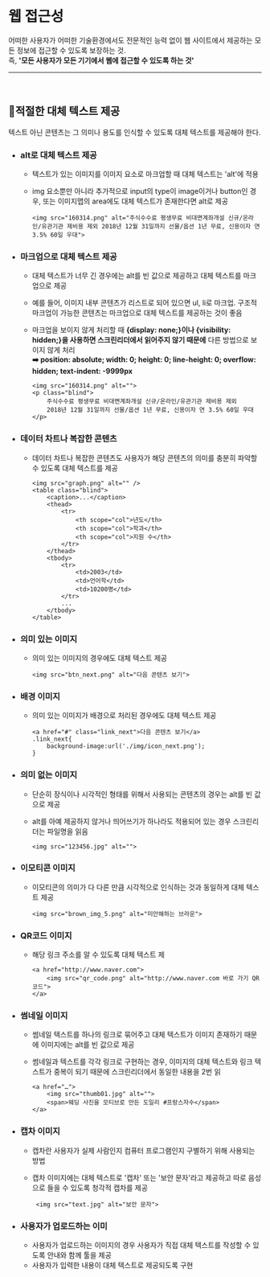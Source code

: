 # 웹 접근성
어떠한 사용자가 어떠한 기술환경에서도 전문적인 능력 없이 웹 사이트에서 제공하는 모든 정보에 접근할 수 있도록 보장하는 것.<br>
즉, **'모든 사용자가 모든 기기에서 웹에 접근할 수 있도록 하는 것'**

---

<br>

## 📍적절한 대체 텍스트 제공
텍스트 아닌 콘텐츠는 그 의미나 용도를 인식할 수 있도록 대체 텍스트를 제공해야 한다.

* ### alt로 대체 텍스트 제공
  - 텍스트가 있는 이미지를 이미지 요소로 마크업할 때 대체 텍스트는 'alt'에 적용
  - img 요소뿐만 아니라 추가적으로 input의 type이 image이거나 button인 경우, 또는 이미지맵의 area에도 대체 텍스트가 존재한다면 alt로 제공
    
        <img src="160314.png" alt="주식수수료 평생무료 비대면계좌개설 신규/온라인/유관기관 제비용 제외 2018년 12월 31일까지 선물/옵션 1년 무료, 신용이자 연 3.5% 60일 우대">
        
* ### 마크업으로 대체 텍스트 제공
  - 대체 텍스트가 너무 긴 경우에는 alt를 빈 값으로 제공하고 대체 텍스트를 마크업으로 제공
  - 예를 들어, 이미지 내부 콘텐츠가 리스트로 되어 있으면 ul, li로 마크업. 구조적 마크업이 가능한 콘텐츠는 마크업으로 대체 텍스트를 제공하는 것이 좋음
  - 마크업을 보이지 않게 처리할 때 **{display: none;}이나 {visibility: hidden;}을 사용하면 스크린리더에서 읽어주지 않기 때문에** 다른 방법으로 보이지 않게 처리<br>
**➡️ position: absolute; width: 0; height: 0; line-height: 0; overflow: hidden; text-indent: -9999px**
      
        <img src="160314.png" alt="">
        <p class="blind">
            주식수수료 평생무료 비대면계좌개설 신규/온라인/유관기관 제비용 제외  
            2018년 12월 31일까지 선물/옵션 1년 무료, 신용이자 연 3.5% 60일 우대
        </p> 
        
* ### 데이터 차트나 복잡한 콘텐츠
  - 데이터 차트나 복잡한 콘텐츠도 사용자가 해당 콘텐츠의 의미를 충분히 파악할 수 있도록 대체 텍스트를 제공

        <img src="graph.png" alt="" />
        <table class="blind">
            <caption>...</caption>
            <thead>
	            <tr>
	                <th scope="col">년도</th>
	                <th scope="col">학과</th>
	                <th scope="col">지원 수</th>
	            </tr>
            </thead>
            <tbody>
                <tr>
                    <td>2003</td>
                    <td>언어학</td>
                    <td>10200명</td>
                </tr>
                ...
            </tbody>
        </table>

* ### 의미 있는 이미지
  - 의미 있는 이미지의 경우에도 대체 텍스트 제공
        
        <img src="btn_next.png" alt="다음 콘텐츠 보기">
	
* ### 배경 이미지
  - 의미 있는 이미지가 배경으로 처리된 경우에도 대체 텍스트 제공
        
        <a href="#" class="link_next">다음 콘텐츠 보기</a>
        .link_next{
            background-image:url('./img/icon_next.png');
        }
	
* ### 의미 없는 이미지
  - 단순히 장식이나 시각적인 형태를 위해서 사용되는 콘텐츠의 경우는 alt를 빈 값으로 제공
  - alt를 아예 제공하지 않거나 띄어쓰기가 하나라도 적용되어 있는 경우 스크린리더는 파일명을 읽음

        <img src="123456.jpg" alt="">
	
* ### 이모티콘 이미지
  - 이모티콘의 의미가 다 다른 만큼 시각적으로 인식하는 것과 동일하게 대체 텍스트 제공

        <img src="brown_img_5.png" alt="미안해하는 브라운">
	
* ### QR코드 이미지
  - 해당 링크 주소를 알 수 있도록 대체 텍스트 제

        <a href="http://www.naver.com">
            <img src="qr_code.png" alt="http://www.naver.com 바로 가기 QR코드">
        </a>
	
* ### 썸네일 이미지
  - 썸네일 텍스트를 하나의 링크로 묶어주고 대체 텍스트가 이미지 존재하기 때문에 이미지에는 alt를 빈 값으로 제공
  - 썸네일과 텍스트를 각각 링크로 구현하는 경우, 이미지의 대체 텍스트와 링크 텍스트가 중복이 되기 때문에 스크린리더에서 동일한 내용을 2번 읽

        <a href="…">
            <img src="thumb01.jpg" alt="">
            <span>웨딩 사진을 모티브로 만든 도일리 #프랑스자수</span>
        </a> 
	
* ### 캡차 이미지
  - 캡차란 사용자가 실제 사람인지 컴퓨터 프로그램인지 구별하기 위해 사용되는 방법
  - 캡차 이미지에는 대체 텍스트로 '캡차' 또는 '보안 문자'라고 제공하고 따로 음성으로 들을 수 있도록 청각적 캡차를 제공

         <img src="text.jpg" alt="보안 문자">
	 
* ### 사용자가 업로드하는 이미
  - 사용자가 업로드하는 이미지의 경우 사용자가 직접 대체 텍스트를 작성할 수 있도록 안내와 함께 툴을 제공
  - 사용자가 입력한 내용이 대체 텍스트로 제공되도록 구현
